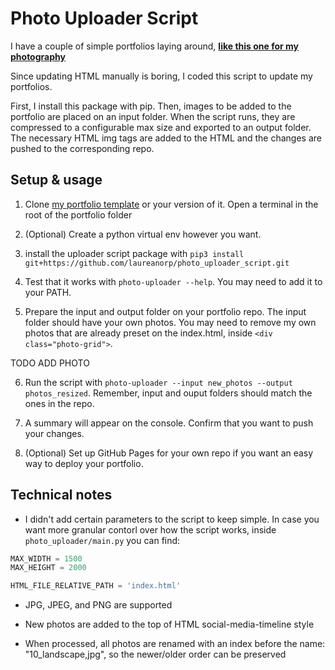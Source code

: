 # Photo Uploader Script

I have a couple of simple portfolios laying around, [**like this one for my photography**](https://github.com/laureanorp/PhotoPortfolio)

Since updating HTML manually is boring, I coded this script to update my portfolios.

First, I install this package with pip. Then, images to be added to the portfolio are placed on an input folder. When the script runs, they are compressed to a configurable max size and exported to an output folder. The necessary HTML img tags are added to the HTML and the changes are pushed to the corresponding repo.

## Setup & usage

1. Clone [my portfolio template](https://github.com/laureanorp/PhotoPortfolio) or your version of it. Open a terminal in the root of the portfolio folder

2. (Optional) Create a python virtual env however you want.

3. install the uploader script package with `pip3 install git+https://github.com/laureanorp/photo_uploader_script.git`

4. Test that it works with `photo-uploader --help`. You may need to add it to your PATH. 

5. Prepare the input and output folder on your portfolio repo. The input folder should have your own photos. You may need to remove my own photos that are already preset on the index.html, inside `<div class="photo-grid">`.

TODO ADD PHOTO

6. Run the script with `photo-uploader --input new_photos --output photos_resized`. Remember, input and ouput folders should match the ones in the repo.

7. A summary will appear on the console. Confirm that you want to push your changes.

8. (Optional) Set up GitHub Pages for your own repo if you want an easy way to deploy your portfolio.


## Technical notes

- I didn't add certain parameters to the script to keep simple. In case you want more granular contorl over how the script works, inside `photo_uploader/main.py` you can find:

```python 
MAX_WIDTH = 1500
MAX_HEIGHT = 2000

HTML_FILE_RELATIVE_PATH = 'index.html' 
```

- JPG, JPEG, and PNG are supported

- New photos are added to the top of HTML social-media-timeline style

- When processed, all photos are renamed with an index before the name: "10_landscape,jpg", so the newer/older order can be preserved
